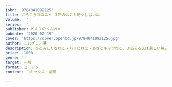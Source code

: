 ```yaml
---
isbn: '9784041092125'
title: ころころコロニャ ３匹のねこと時々しばいぬ
volume: ''
series: ''
publisher: ＫＡＤＯＫＡＷＡ
pubdate: '2020-02-19'
cover: 'https://cover.openbd.jp/9784041092125.jpg'
author: こむぎこ／著
description: ひとみしりなねこ・パリピねこ・あざとキャワねこ、３匹そろえば楽しい毎日
price: '1000'
genre: ''
target: 一般
format: コミック
content: コミックス・劇画

---
```

